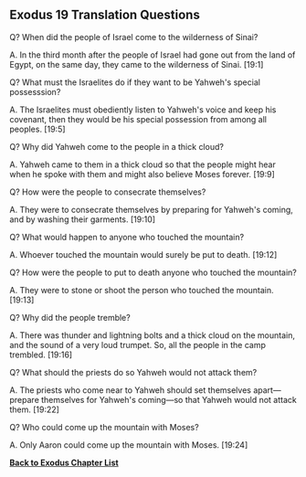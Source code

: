 ## Exodus 19 Translation Questions ##

Q? When did the people of Israel come to the wilderness of Sinai?

A. In the third month after the people of Israel had gone out from the land of Egypt, on the same day, they came to the wilderness of Sinai. [19:1]

Q? What must the Israelites do if they want to be Yahweh's special possesssion?

A. The Israelites must obediently listen to Yahweh's voice and keep his covenant, then they would be his special possession from among all peoples. [19:5]

Q? Why did Yahweh come to the people in a thick cloud?

A. Yahweh came to them in a thick cloud so that the people might hear when he spoke with them and might also believe Moses forever. [19:9]

Q? How were the people to consecrate themselves?

A. They were to consecrate themselves by preparing for Yahweh's coming, and by washing their garments. [19:10]

Q? What would happen to anyone who touched the mountain?

A. Whoever touched the mountain would surely be put to death. [19:12]

Q? How were the people to put to death anyone who touched the mountain?

A. They were to stone or shoot the person who touched the mountain. [19:13]

Q? Why did the people tremble?

A. There was thunder and lightning bolts and a thick cloud on the mountain, and the sound of a very loud trumpet. So, all the people in the camp trembled. [19:16]

Q? What should the priests do so Yahweh would not attack them?

A. The priests who come near to Yahweh should set themselves apart—prepare themselves for Yahweh's coming—so that Yahweh would not attack them. [19:22]

Q? Who could come up the mountain with Moses?

A. Only Aaron could come up the mountain with Moses. [19:24]

__[Back to Exodus Chapter List](./)__

